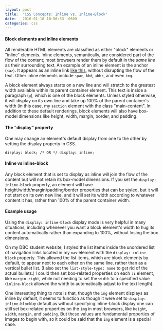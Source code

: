 ```yaml
---
layout: post
title:  "CSS Concepts: Inline vs. Inline-Block"
date:   2016-01-18 10:56:33 -0600
categories: css
---
```


#### Block elements and inline elements

All renderable HTML elements are classified as either "block" elements or "inline" elements. Inline elements, semantically, are considered part of the flow of the content; most browsers render them by default in the _same line_ as their surrounding text. An example of an inline element is the anchor (`<a>`). It appears as an inline link [like this](#), without disrupting the flow of the text. Other inline elements include `span`, `kbd`, `abbr`, and even `img`.

A block element always starts on a new line and will stretch to the greatest width available within its parent container element. This text is inside a paragraph (`p`), which is one of the block elements. Unless styled otherwise, it will display on its own line and take up 100% of the parent container's width (in this case, my `section` element with the class "main-content". In addition to these default renderings, block elements will also have box-model dimensions like height, width, margin, border, and padding.

#### The "display" property

One may change an element's default display from one to the other by setting the display property in CSS.

`display: block; /* OR */ display: inline;`

#### Inline vs inline-block

Any block element that is set to display as inline will join the flow of the content but will not retain its box-model dimensions. If you set the `display: inline-block` property, an element will have height/width/margin/padding/border properties that can be styled, but it will not start on its own new line, and it will set its width according to whatever content it has, rather than 100% of the parent container width.

#### Example usage

Using the `display: inline-block` display mode is very helpful in many situations, including whenever you want a block element's width to hug its content automatically rather than expanding to 100%, without losing the box dimensions.

On my DBC student website, I styled the list items inside the unordered list of navigation links located in my `nav` element with the `display: inline-block` property. This allowed the list items, which are block elements by default, to appear next to each other on the same line, rather than as a vertical bullet list. (I also set the `list-style-type: none` to get rid of the actual bullets.) I could then set box-related properties on each `li` element, like `margin-right`, while not needing to set the `width` to a specified value (`inline-block` allowed the width to automatically adjust to the text length).

One interesting thing to note is that, though the `img` element displays as inline by default, it seems to function as though it were set to `display: inline-block`by default as without specifying inline-block display one can still set box-related properties on the `img` in most browsers, like `height`, `width`, `margin`, and `padding`. But these values are fundamental properties of images to begin with, so it could be said that the `img` element is a special case.